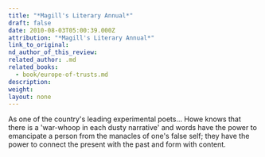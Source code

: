 ```yaml
---
title: "*Magill's Literary Annual*"
draft: false
date: 2010-08-03T05:00:39.000Z
attribution: "*Magill's Literary Annual*"
link_to_original:
nd_author_of_this_review:
related_author: .md
related_books:
  - book/europe-of-trusts.md
description:
weight:
layout: none
---
```

As one of the country's leading experimental poets... Howe knows that there is a 'war-whoop in each dusty narrative' and words have the power to emancipate a person from the manacles of one's false self; they have the power to connect the present with the past and form with content.

